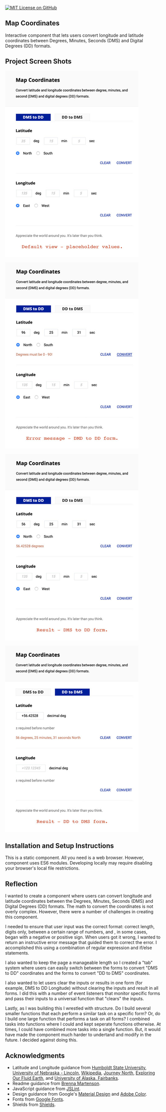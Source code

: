 [![MIT License on GitHub](https://img.shields.io/github/license/seankelliher/map-coordinates?style=flat-square)](/LICENSE.txt)
## Map Coordinates

Interactive component that lets users convert longitude and latitude coordinates between Degrees, Minutes, Seconds (DMS) and Digital Degrees (DD) formats.

## Project Screen Shots

![screen shot of project](/screenshots/map-coordinates-screenshot1.jpg)

![screen shot of project](/screenshots/map-coordinates-screenshot2.jpg)

![screen shot of project](/screenshots/map-coordinates-screenshot3.jpg)

![screen shot of project](/screenshots/map-coordinates-screenshot4.jpg)

## Installation and Setup Instructions

This is a static component. All you need is a web browser. However, component uses ES6 modules. Developing locally may require disabling your browser's local file restrictions.

## Reflection

I wanted to create a component where users can convert longitude and latitude coordinates between the Degrees, Minutes, Seconds (DMS) and Digital Degrees (DD) formats. The math to convert the coordinates is not overly complex. However, there were a number of challenges in creating this component.

I needed to ensure that user input was the correct format: correct length, digits only, between a certain range of numbers, and , in some cases, began with a negative or positive sign. When users got it wrong, I wanted to return an instructive error message that guided them to correct the error. I accomplished this using a combination of regular expression and if/else statements.

I also wanted to keep the page a manageable length so I created a "tab" system where users can easily switch between the forms to convert "DMS to DD" coordinates and the forms to convert "DD to DMS" coordinates.

I also wanted to let users clear the inputs or results in one form (for example, DMS to DD Longitude) without clearing the inputs and result in all forms. I did this with a number of event listeners that monitor specific forms and pass their inputs to a universal function that "clears" the inputs. 

Lastly, as I was building this I wrestled with structure. Do I build several smaller functions that each perform a similar task on a specific form? Or, do I build one large function that performs a task on all forms? I combined tasks into functions where I could and kept seperate functions otherwise. At times, I could have combined more tasks into a single function. But, it would have made the component much harder to undertand and modify in the future. I decided against doing this.


## Acknowledgments

* Latitude and Longitude guidance from [Humboldt State University](http://gsp.humboldt.edu/OLM/Lessons/GIS/01%20SphericalCoordinates/Reporting_Geographic_Coordinates.html), [University of Nebraska - Lincoln](http://astro.unl.edu/naap/motion1/tc_units.html), [Wikipedia](https://en.wikipedia.org/wiki/Decimal_degrees), [Journey North](https://journeynorth.org/tm/LongitudeIntro.html), [Exploring Our Fluid Earth](https://manoa.hawaii.edu/exploringourfluidearth/physical/world-ocean/locating-points-globe/compare-contrast-connect-converting-decimal-degrees), and [University of Alaska, Fairbanks](http://cespubs.uaf.edu/publications?show=1#2491).
* Readme guidance from [Brenna Martenson](https://gist.github.com/martensonbj/6bf2ec2ed55f5be723415ea73c4557c4).
* JavaScript guidance from [JSLint](http://jslint.com).
* Design guidance from Google's [Material Design](https://material.io/design) and [Adobe Color](https://color.adobe.com/trends).
* Fonts from [Google Fonts](https://fonts.google.com).
* Shields from [Shields](https://shields.io).
